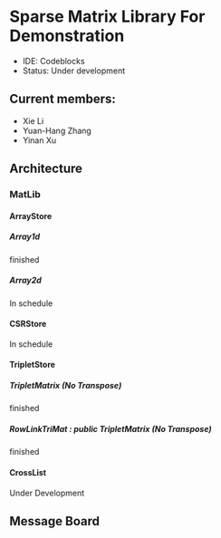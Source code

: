 # Sparse Matrix Library For Demonstration
- IDE: Codeblocks
- Status: Under development

## Current members:
- Xie Li
- Yuan-Hang Zhang
- Yinan Xu


## Architecture

### MatLib
#### ArrayStore
##### Array1d
finished
##### Array2d
 In schedule
#### CSRStore
 In schedule
#### TripletStore
##### TripletMatrix (No Transpose) 
 finished
##### RowLinkTriMat : public TripletMatrix (No Transpose)
 finished
#### CrossList
 Under Development

## Message Board


